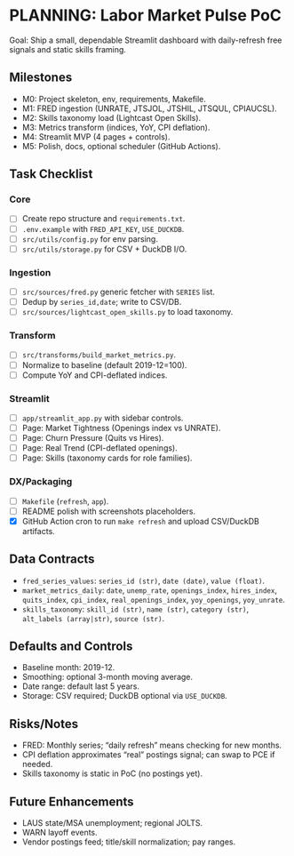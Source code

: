 # PLANNING: Labor Market Pulse PoC

Goal: Ship a small, dependable Streamlit dashboard with daily-refresh free signals and static skills framing.

## Milestones
- M0: Project skeleton, env, requirements, Makefile.
- M1: FRED ingestion (UNRATE, JTSJOL, JTSHIL, JTSQUL, CPIAUCSL).
- M2: Skills taxonomy load (Lightcast Open Skills).
- M3: Metrics transform (indices, YoY, CPI deflation).
- M4: Streamlit MVP (4 pages + controls).
- M5: Polish, docs, optional scheduler (GitHub Actions).

## Task Checklist
### Core
- [ ] Create repo structure and `requirements.txt`.
- [ ] `.env.example` with `FRED_API_KEY`, `USE_DUCKDB`.
- [ ] `src/utils/config.py` for env parsing.
- [ ] `src/utils/storage.py` for CSV + DuckDB I/O.

### Ingestion
- [ ] `src/sources/fred.py` generic fetcher with `SERIES` list.
- [ ] Dedup by `series_id,date`; write to CSV/DB.
- [ ] `src/sources/lightcast_open_skills.py` to load taxonomy.

### Transform
- [ ] `src/transforms/build_market_metrics.py`.
- [ ] Normalize to baseline (default 2019-12=100).
- [ ] Compute YoY and CPI-deflated indices.

### Streamlit
- [ ] `app/streamlit_app.py` with sidebar controls.
- [ ] Page: Market Tightness (Openings index vs UNRATE).
- [ ] Page: Churn Pressure (Quits vs Hires).
- [ ] Page: Real Trend (CPI-deflated openings).
- [ ] Page: Skills (taxonomy cards for role families).

### DX/Packaging
- [ ] `Makefile` (`refresh`, `app`).
- [ ] README polish with screenshots placeholders.
- [x] GitHub Action cron to run `make refresh` and upload CSV/DuckDB artifacts.

## Data Contracts
- `fred_series_values`: `series_id (str)`, `date (date)`, `value (float)`.
- `market_metrics_daily`: `date`, `unemp_rate`, `openings_index`, `hires_index`, `quits_index`, `cpi_index`, `real_openings_index`, `yoy_openings`, `yoy_unrate`.
- `skills_taxonomy`: `skill_id (str)`, `name (str)`, `category (str)`, `alt_labels (array|str)`, `source (str)`.

## Defaults and Controls
- Baseline month: 2019-12.
- Smoothing: optional 3-month moving average.
- Date range: default last 5 years.
- Storage: CSV required; DuckDB optional via `USE_DUCKDB`.

## Risks/Notes
- FRED: Monthly series; “daily refresh” means checking for new months.
- CPI deflation approximates “real” postings signal; can swap to PCE if needed.
- Skills taxonomy is static in PoC (no postings yet).

## Future Enhancements
- LAUS state/MSA unemployment; regional JOLTS.
- WARN layoff events.
- Vendor postings feed; title/skill normalization; pay ranges.
